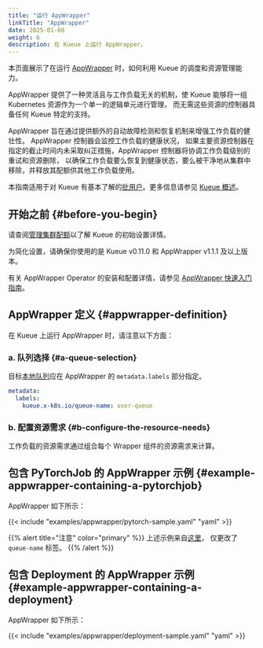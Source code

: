 ```yaml
---
title: "运行 AppWrapper"
linkTitle: "AppWrapper"
date: 2025-01-08
weight: 6
description: 在 Kueue 上运行 AppWrapper。
---
```


本页面展示了在运行 [AppWrapper](https://project-codeflare.github.io/appwrapper/)
时，如何利用 Kueue 的调度和资源管理能力。

AppWrapper 提供了一种灵活且与工作负载无关的机制，使 Kueue 能够将一组 Kubernetes 资源作为一个单一的逻辑单元进行管理，
而无需这些资源的控制器具备任何 Kueue 特定的支持。

AppWrapper 旨在通过提供额外的自动故障检测和恢复机制来增强工作负载的健壮性。
AppWrapper 控制器会监控工作负载的健康状况，
如果主要资源控制器在指定的截止时间内未采取纠正措施，AppWrapper 控制器将协调工作负载级别的重试和资源删除，
以确保工作负载要么恢复到健康状态，要么被干净地从集群中移除，并释放其配额供其他工作负载使用。

本指南适用于对 Kueue 有基本了解的[批用户](/zh-CN/docs/tasks#batch-user)。更多信息请参见 [Kueue 概述](/zh-CN/docs/overview)。

## 开始之前 {#before-you-begin}

请查阅[管理集群配额](/zh-CN/docs/tasks/manage/administer_cluster_quotas)以了解 Kueue 的初始设置详情。

为简化设置，请确保你使用的是 Kueue v0.11.0 和 AppWrapper v1.1.1 及以上版本。

有关 AppWrapper Operator 的安装和配置详情，请参见 [AppWrapper 快速入门指南](https://project-codeflare.github.io/appwrapper/quick-start/)。

## AppWrapper 定义 {#appwrapper-definition}

在 Kueue 上运行 AppWrapper 时，请注意以下方面：

### a. 队列选择 {#a-queue-selection}

目标[本地队列](/zh-CN/docs/concepts/local_queue)应在 AppWrapper 的 `metadata.labels` 部分指定。

```yaml
metadata:
  labels:
    kueue.x-k8s.io/queue-name: user-queue
```

### b. 配置资源需求 {#b-configure-the-resource-needs}

工作负载的资源需求通过组合每个 Wrapper 组件的资源需求来计算。

## 包含 PyTorchJob 的 AppWrapper 示例 {#example-appwrapper-containing-a-pytorchjob}

AppWrapper 如下所示：

{{< include "examples/appwrapper/pytorch-sample.yaml" "yaml" >}}

{{% alert title="注意" color="primary" %}}
上述示例来自[这里](https://raw.githubusercontent.com/project-codeflare/appwrapper/refs/heads/main/samples/wrapped-pytorch-job.yaml)，
仅更改了 `queue-name` 标签。
{{% /alert %}}

## 包含 Deployment 的 AppWrapper 示例 {#example-appwrapper-containing-a-deployment}

AppWrapper 如下所示：

{{< include "examples/appwrapper/deployment-sample.yaml" "yaml" >}}
